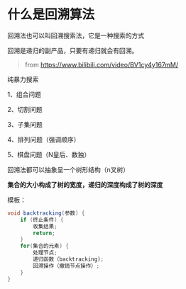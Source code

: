 # 什么是回溯算法

回溯法也可以叫回溯搜索法，它是一种搜索的方式

回溯是递归的副产品，只要有递归就会有回溯。

> from https://www.bilibili.com/video/BV1cy4y167mM/


纯暴力搜索

1、组合问题

2、切割问题

3、子集问题

4、排列问题（强调顺序）

5、棋盘问题（N皇后、数独）

回溯法都可以抽象呈一个树形结构（n叉树）

**集合的大小构成了树的宽度，递归的深度构成了树的深度**

模板：
```java
void backtracking(参数) {
    if (终止条件) {
	    收集结果;
		return;
	}
	for(集合的元素) {
		处理节点;
		递归函数（backtracking);
		回溯操作（撤销节点操作）;
	}
}
```

